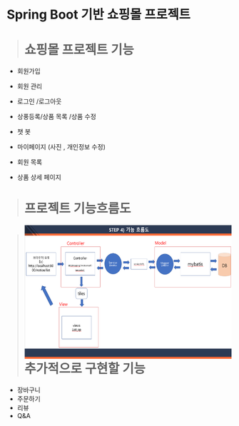 # Spring Boot 기반 쇼핑몰 프로젝트

> # 쇼핑몰 프로젝트 기능

- 회원가입 
- 회원 관리 
- 로그인 /로그아웃

- 상풍등록/상품 목록 /상품 수정

- 챗 봇

- 마이페이지 (사진 , 개인정보 수정)

- 회원 목록

- 상품 상세 페이지

> # 프로젝트 기능흐름도
>
> <img src="README.assets/기능흐름도.png" height="300px" width="700px" align="left">

> # 추가적으로 구현할 기능

- 장바구니
- 주문하기
- 리뷰
- Q&A
